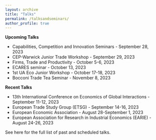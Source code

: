 ```yaml
---
layout: archive
title: "Talks"
permalink: /talksandseminars/
author_profile: true
---
```


**Upcoming Talks**
- <a href="https://cep.lse.ac.uk/_new/events/Capabilities-Competition-and-Innovation/" style="text-decoration: none" target="_blank">Capabilities, Competition and Innovation Seminars</a> - September 28, 2023
- <a href="https://cep.lse.ac.uk/_NEW/events/event.asp?index=9037" style="text-decoration: none" target="_blank">CEP-Warwick Junior Trade Workshop</a> - September 29, 2023
- Firms, Trade and Productivity - October 5-6, 2023
- ECARES seminar - October 13, 2023
- 1st UA Eco Junior Workshop - October 17-18, 2023
- Bocconi Trade Tea Seminar - November 8, 2023
 
**Recent Talks**
- <a href="https://www.uniba.it/it/ricerca/dipartimenti/dse/e.g.i" style="text-decoration: none" target="_blank">13th International Conference on Economics of Global Interactions </a>  - September 11-12, 2023
- <a href="https://www.etsg.org" style="text-decoration: none" target="_blank">European Trade Study Group (ETSG) </a>  - September 14-16, 2023
- <a href="https://www.eea-esem-congresses.org" style="text-decoration: none" target="_blank">European Economic Association  </a>  - August 28-September 1, 2023
- <a href="https://earie.org/earie-2023-rome/" style="text-decoration: none" target="_blank">European Association for Research in Industrial Economics (EARIE) </a>  - August 24-26, 2023


See <a href="https://fabrizioleone.github.io/files/CV_Fabrizio_Leone.pdf" style="text-decoration: none" target="_blank">here</a> for the full list of past and scheduled talks.
